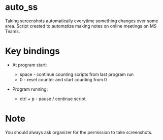 # auto_ss
Taking screenshots automatically everytime something changes over some area. Script created to automatize making notes on online meetings on MS Teams.

# Key bindings
* At program start:
  - space -  continue counting scripts from last program run
  - 0 - reset counter and start counting from 0

* Program running:
  - ctrl + p - pause / continue script

# Note
You should always ask organizer for the permission to take screenshots. 
